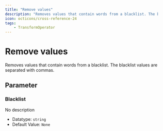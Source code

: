 ```yaml
---
title: "Remove values"
description: "Removes values that contain words from a blacklist. The blacklist values are separated with commas."
icon: octicons/cross-reference-24
tags: 
    - TransformOperator
---
```

# Remove values
<!-- This file was generated - DO NOT CHANGE IT MANUALLY -->



Removes values that contain words from a blacklist. The blacklist values are separated with commas.

## Parameter

### Blacklist

No description

- Datatype: `string`
- Default Value: `None`



